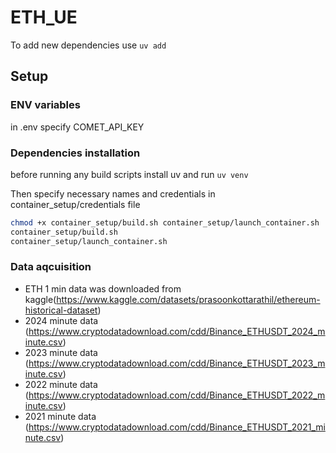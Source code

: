 # ETH_UE

To add new dependencies use `uv add`

## Setup

### ENV variables

in .env specify COMET_API_KEY

### Dependencies installation

before running any build scripts install uv and run 
`uv venv`

Then specify necessary names and credentials in container_setup/credentials file

```bash
chmod +x container_setup/build.sh container_setup/launch_container.sh 
container_setup/build.sh
container_setup/launch_container.sh
```


### Data aqcuisition

- ETH 1 min data was downloaded from kaggle(https://www.kaggle.com/datasets/prasoonkottarathil/ethereum-historical-dataset)
- 2024 minute data (https://www.cryptodatadownload.com/cdd/Binance_ETHUSDT_2024_minute.csv)
- 2023 minute data (https://www.cryptodatadownload.com/cdd/Binance_ETHUSDT_2023_minute.csv)
- 2022 minute data (https://www.cryptodatadownload.com/cdd/Binance_ETHUSDT_2022_minute.csv)
- 2021 minute data (https://www.cryptodatadownload.com/cdd/Binance_ETHUSDT_2021_minute.csv)

